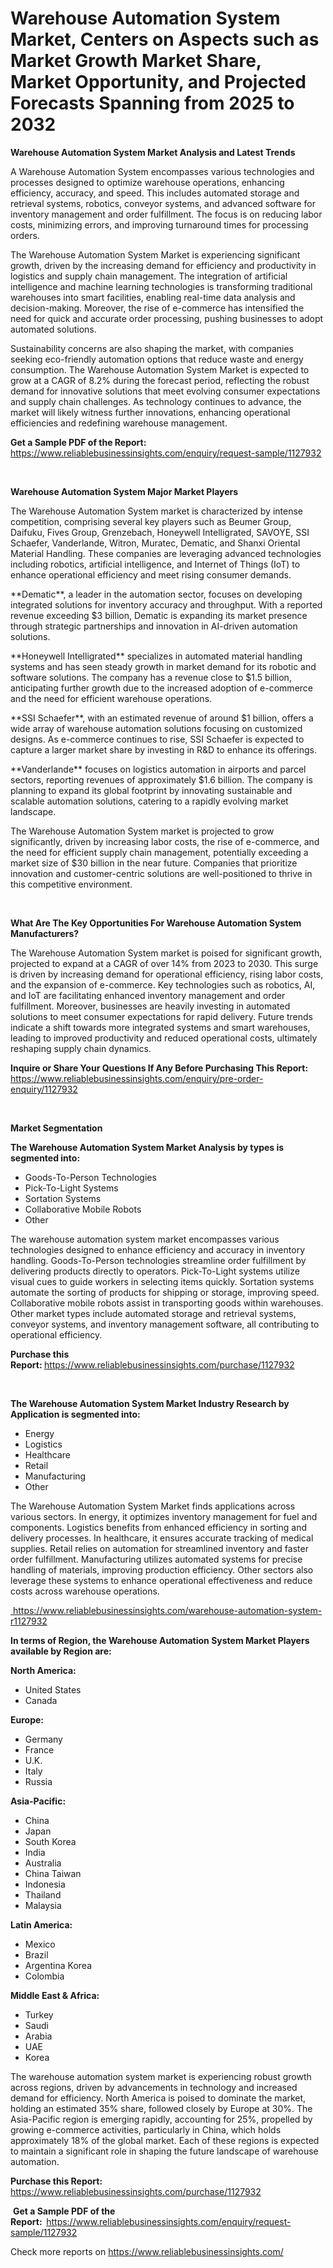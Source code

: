 <p><h1>Warehouse Automation System Market, Centers on Aspects such as Market Growth Market Share, Market Opportunity, and Projected Forecasts Spanning from 2025 to 2032</h1></p><p><strong>Warehouse Automation System Market Analysis and Latest Trends</strong></p>
<p><p>A Warehouse Automation System encompasses various technologies and processes designed to optimize warehouse operations, enhancing efficiency, accuracy, and speed. This includes automated storage and retrieval systems, robotics, conveyor systems, and advanced software for inventory management and order fulfillment. The focus is on reducing labor costs, minimizing errors, and improving turnaround times for processing orders.</p><p>The Warehouse Automation System Market is experiencing significant growth, driven by the increasing demand for efficiency and productivity in logistics and supply chain management. The integration of artificial intelligence and machine learning technologies is transforming traditional warehouses into smart facilities, enabling real-time data analysis and decision-making. Moreover, the rise of e-commerce has intensified the need for quick and accurate order processing, pushing businesses to adopt automated solutions.</p><p>Sustainability concerns are also shaping the market, with companies seeking eco-friendly automation options that reduce waste and energy consumption. The Warehouse Automation System Market is expected to grow at a CAGR of 8.2% during the forecast period, reflecting the robust demand for innovative solutions that meet evolving consumer expectations and supply chain challenges. As technology continues to advance, the market will likely witness further innovations, enhancing operational efficiencies and redefining warehouse management.</p></p>
<p><strong>Get a Sample PDF of the Report:&nbsp;</strong> <a href="https://www.reliablebusinessinsights.com/enquiry/request-sample/1127932?utm_campaign=2296&utm_medium=2&utm_source=Github&utm_content=ia&utm_term=06032025&utm_id=warehouse-automation-system">https://www.reliablebusinessinsights.com/enquiry/request-sample/1127932</a></p>
<p>&nbsp;</p>
<p><strong>Warehouse Automation System Major Market Players</strong></p>
<p><p>The Warehouse Automation System market is characterized by intense competition, comprising several key players such as Beumer Group, Daifuku, Fives Group, Grenzebach, Honeywell Intelligrated, SAVOYE, SSI Schaefer, Vanderlande, Witron, Muratec, Dematic, and Shanxi Oriental Material Handling. These companies are leveraging advanced technologies including robotics, artificial intelligence, and Internet of Things (IoT) to enhance operational efficiency and meet rising consumer demands.</p><p>**Dematic**, a leader in the automation sector, focuses on developing integrated solutions for inventory accuracy and throughput. With a reported revenue exceeding $3 billion, Dematic is expanding its market presence through strategic partnerships and innovation in AI-driven automation solutions.</p><p>**Honeywell Intelligrated** specializes in automated material handling systems and has seen steady growth in market demand for its robotic and software solutions. The company has a revenue close to $1.5 billion, anticipating further growth due to the increased adoption of e-commerce and the need for efficient warehouse operations.</p><p>**SSI Schaefer**, with an estimated revenue of around $1 billion, offers a wide array of warehouse automation solutions focusing on customized designs. As e-commerce continues to rise, SSI Schaefer is expected to capture a larger market share by investing in R&D to enhance its offerings.</p><p>**Vanderlande** focuses on logistics automation in airports and parcel sectors, reporting revenues of approximately $1.6 billion. The company is planning to expand its global footprint by innovating sustainable and scalable automation solutions, catering to a rapidly evolving market landscape.</p><p>The Warehouse Automation System market is projected to grow significantly, driven by increasing labor costs, the rise of e-commerce, and the need for efficient supply chain management, potentially exceeding a market size of $30 billion in the near future. Companies that prioritize innovation and customer-centric solutions are well-positioned to thrive in this competitive environment.</p></p>
<p>&nbsp;</p>
<p><strong>What Are The Key Opportunities For Warehouse Automation System Manufacturers?</strong></p>
<p><p>The Warehouse Automation System market is poised for significant growth, projected to expand at a CAGR of over 14% from 2023 to 2030. This surge is driven by increasing demand for operational efficiency, rising labor costs, and the expansion of e-commerce. Key technologies such as robotics, AI, and IoT are facilitating enhanced inventory management and order fulfillment. Moreover, businesses are heavily investing in automated solutions to meet consumer expectations for rapid delivery. Future trends indicate a shift towards more integrated systems and smart warehouses, leading to improved productivity and reduced operational costs, ultimately reshaping supply chain dynamics.</p></p>
<p><strong>Inquire or Share Your Questions If Any Before Purchasing This Report:</strong> <a href="https://www.reliablebusinessinsights.com/enquiry/pre-order-enquiry/1127932?utm_campaign=2296&utm_medium=2&utm_source=Github&utm_content=ia&utm_term=06032025&utm_id=warehouse-automation-system">https://www.reliablebusinessinsights.com/enquiry/pre-order-enquiry/1127932</a></p>
<p>&nbsp;</p>
<p><strong>Market Segmentation</strong></p>
<p><strong>The Warehouse Automation System Market Analysis by types is segmented into:</strong></p>
<p><ul><li>Goods-To-Person Technologies</li><li>Pick-To-Light Systems</li><li>Sortation Systems</li><li>Collaborative Mobile Robots</li><li>Other</li></ul></p>
<p><p>The warehouse automation system market encompasses various technologies designed to enhance efficiency and accuracy in inventory handling. Goods-To-Person technologies streamline order fulfillment by delivering products directly to operators. Pick-To-Light systems utilize visual cues to guide workers in selecting items quickly. Sortation systems automate the sorting of products for shipping or storage, improving speed. Collaborative mobile robots assist in transporting goods within warehouses. Other market types include automated storage and retrieval systems, conveyor systems, and inventory management software, all contributing to operational efficiency.</p></p>
<p><strong>Purchase this Report:&nbsp;</strong><a href="https://www.reliablebusinessinsights.com/purchase/1127932?utm_campaign=2296&utm_medium=2&utm_source=Github&utm_content=ia&utm_term=06032025&utm_id=warehouse-automation-system">https://www.reliablebusinessinsights.com/purchase/1127932</a></p>
<p>&nbsp;</p>
<p><strong>The Warehouse Automation System Market Industry Research by Application is segmented into:</strong></p>
<p><ul><li>Energy</li><li>Logistics</li><li>Healthcare</li><li>Retail</li><li>Manufacturing</li><li>Other</li></ul></p>
<p><p>The Warehouse Automation System Market finds applications across various sectors. In energy, it optimizes inventory management for fuel and components. Logistics benefits from enhanced efficiency in sorting and delivery processes. In healthcare, it ensures accurate tracking of medical supplies. Retail relies on automation for streamlined inventory and faster order fulfillment. Manufacturing utilizes automated systems for precise handling of materials, improving production efficiency. Other sectors also leverage these systems to enhance operational effectiveness and reduce costs across warehouse operations.</p></p>
<p><a href="https://www.reliablebusinessinsights.com/warehouse-automation-system-r1127932?utm_campaign=2296&utm_medium=2&utm_source=Github&utm_content=ia&utm_term=06032025&utm_id=warehouse-automation-system">&nbsp;https://www.reliablebusinessinsights.com/warehouse-automation-system-r1127932</a></p>
<p><strong>In terms of Region, the Warehouse Automation System Market Players available by Region are:</strong></p>
<p>
    <p> <strong> North America: </strong>
        <ul>
            <li>United States</li>
            <li>Canada</li>
        </ul>
        </p> 
    <p> <strong> Europe: </strong>
        <ul>
            <li>Germany</li>
            <li>France</li>
            <li>U.K.</li>
            <li>Italy</li>
            <li>Russia</li>
        </ul>
        </p> 
    <p> <strong> Asia-Pacific: </strong>
        <ul>
            <li>China</li>
            <li>Japan</li>
            <li>South Korea</li>
            <li>India</li>
            <li>Australia</li>
            <li>China Taiwan</li>
            <li>Indonesia</li>
            <li>Thailand</li>
            <li>Malaysia</li>
        </ul>
        </p> 
    <p> <strong> Latin America: </strong>
        <ul>
            <li>Mexico</li>
            <li>Brazil</li>
            <li>Argentina Korea</li>
            <li>Colombia</li>
        </ul>
        </p> 
    <p> <strong> Middle East & Africa: </strong>
        <ul>
            <li>Turkey</li>
            <li>Saudi</li>
            <li>Arabia</li>
            <li>UAE</li>
            <li>Korea</li>
        </ul>
    </p>
    </p>
<p><p>The warehouse automation system market is experiencing robust growth across regions, driven by advancements in technology and increased demand for efficiency. North America is poised to dominate the market, holding an estimated 35% share, followed closely by Europe at 30%. The Asia-Pacific region is emerging rapidly, accounting for 25%, propelled by growing e-commerce activities, particularly in China, which holds approximately 18% of the global market. Each of these regions is expected to maintain a significant role in shaping the future landscape of warehouse automation.</p></p>
<p><strong>Purchase this Report: </strong><a href="https://www.reliablebusinessinsights.com/purchase/1127932?utm_campaign=2296&utm_medium=2&utm_source=Github&utm_content=ia&utm_term=06032025&utm_id=warehouse-automation-system">https://www.reliablebusinessinsights.com/purchase/1127932</a></p>
<p>&nbsp;<strong>Get a Sample PDF of the Report:&nbsp;&nbsp;</strong><a href="https://www.reliablebusinessinsights.com/enquiry/request-sample/1127932?utm_campaign=2296&utm_medium=2&utm_source=Github&utm_content=ia&utm_term=06032025&utm_id=warehouse-automation-system">https://www.reliablebusinessinsights.com/enquiry/request-sample/1127932</a></p>
<p><strong></strong></p>
<p>Check more reports on <a href="https://www.reliablebusinessinsights.com/?utm_campaign=2296&utm_medium=2&utm_source=Github&utm_content=ia&utm_term=06032025&utm_id=warehouse-automation-system">https://www.reliablebusinessinsights.com/</a></p>